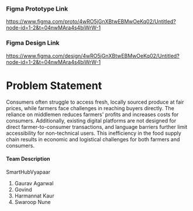 ### Figma Prototype Link
https://www.figma.com/proto/4wRO5jGnXBtwEBMwOeKq02/Untitled?node-id=1-2&t=04nwMAra4s4biWrW-1

### Figma Design Link
https://www.figma.com/design/4wRO5jGnXBtwEBMwOeKq02/Untitled?node-id=1-2&t=04nwMAra4s4biWrW-1

# Problem Statement
Consumers often struggle to access fresh, locally sourced produce at fair prices, while farmers face challenges in reaching buyers directly. The reliance on middlemen reduces farmers' profits and increases costs for consumers. Additionally, existing digital platforms are not designed for direct farmer-to-consumer transactions, and language barriers further limit accessibility for non-technical users. This inefficiency in the food supply chain results in economic and logistical challenges for both farmers and consumers.

#### Team Description
SmartHubVyapaar
1. Gaurav Agarwal
2. Govind
3. Harmannat Kaur
4. Swaroop Nune
